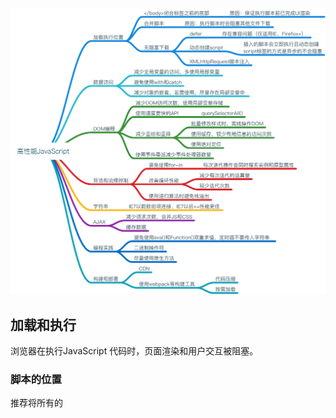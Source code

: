 ![mindnode](./高性能JavaScript.png)
## 加载和执行

浏览器在执行JavaScript 代码时，页面渲染和用户交互被阻塞。

### 脚本的位置

推荐将所有的<script>标签尽可能放到<body>标签的底部

### 组织脚本

由于每个<script>标签初始下载时都会阻塞页面渲染，所以减少页面包含的<script>标签数量有助于改善这一情况。（ HTTP请求会带来额外的性能开销） =>  打包工具、CDN（提供了合并处理器）

### 无阻塞脚本

减少JavaScript文件大小并限制HTTP请求数

在页面加载完成后才加载JavaScript代码 =>  window.onload

#### 延迟的脚本

defer

局限：该属性只有IE4+和FireFox3.5+可用

#### 动态脚本元素

```javascript
var script = document.createElement("script")
script.type = "text/javascript"
script.onload = function() {
    alert("Script loaded!")
}
script.src = "file1.js"
document.getElementByTagName("head")[0].appendChild(script)
```

动态脚本加载凭借着它跨浏览器兼容性和易用的优势，成为最通用的无阻塞加载解决方案。

#### XMLHttpRequest脚本注入

```javascript
var xhr = new XMLHttpRequest()
xhr.open('get', "file1.js", true)
xhr.onreadystatechange = function() {
    if(xhr.readyState === 4) {
        if(xhr.status >= 200 && xhr.status < 300 || xhr.status ===304) {
            var script  = document .createElement("script")
            script.type = "text/javascript"
            script.text = xhr.responseText
            document.body.appendChild(script)
        }
    }
}
xhr.send(null)
```

局限：JavaScript文件必须与所请求的页面处于相同的域，这意味着JavaScript文件不能从CDN下载。因此，大型的Web应用通常不会采用XHR脚本注入技术。

### 小结

* </body>闭合标签之前，将所有<script>标签放到页面底部。
* 合并脚本。
* 多种无阻塞下载JavaScript的方法： defer、动态创建、XHR                                                                                                                                                                                                                                                                                                

## 数据访问

### 管理作用域

#### 作用域链和标识符解析

#### 标识符解析的性能

在运行期上下文的作用域链中，一个标识符所在的位置越深，它的读取速度也就越慢。

如果某个跨作用域的值在函数中被引用一次以上，那么就把它存储到局部变量里。

#### 改变作用域链

with、catch

####  动态作用域

若存在动态作用域，脚本引擎必须切换回比较慢的基于哈希表的标识符识别方式，因此，只有确实有必要时才推荐使用动态作用域查找。

#### 闭包，作用域和内存

```
function assignEvents() {
    var id  = "xdi9592"
    document.getElementById('save-btn").onclick = function(event) {
        saveDocument(id)
    }
}
```
当该函数被执行时，一个包含了变量id以及其他一些数据的**活动对象** 被创建，当闭包被创建时，它的[[scope]]属性包含了与运行期相同的对象的引用，因此会有一项副作用。
在脚本里，最好小心地使用闭包，它同时关系到内存和执行速度。

### 对象成员

#### 原型

#### 原型链

#### 嵌套成员

对象成员嵌套得越深，访问速度就会越慢。

#### 缓存对象成员值

 ```javascript
const { name } = student 
 ```

### 小结

* 访问直接量和局部变量速度最快，相反，访问数组元素和对象成员相对较慢。
* 由于局部变量存在于作用域链的起始位置，因此访问局部变量比访问跨作用域变量更快。变量在作用域链中位置越深，访问所需时间越长。由于全局变量总处在作用域链的最末端，因此访问速度是最慢的。
* 避免使用with语句，因为它会改变运行时期上下文作用域链。同样，try-catch语句中catch子句也有同样的影响，尽量少用。
* 嵌套的对象成员会明显影响性能，尽量少用。
* 属性或方法在原型链中的位置越深，访问它的速度越慢。
* 通常来说，你可以通过把常用的对象成员、数组元素、跨域变量保存在局部变量中来改善JavaScript性能，因为局部变量访问速度更快。


## DOM编程

用脚本进行DOM操作的代价很昂贵，它是富Web应用中最常见的性能瓶颈。

### 浏览器中的DOM

#### 天生就慢

两个相互独立的功能只要通过接口彼此连接，就会产生消耗。

### DOM访问与修改

减少访问DOM的次数，把运算尽量留在ECMAScript这一端处理。

#### innerHTML对比DOM方法

如果在一个对性能有着苛刻要求的操作中更新一大段HTML，推荐使用innerHTML，因为它在绝大部分浏览器中都运行得更快。

#### 节点克隆

element.cloneNode()

在大多数浏览器中，节点克隆都更有效率。

#### HTML集合

HTML集合对象是一个类似数组的列表。它们并不是真正的数组。

在相同的内容和数量下，遍历一个数组的速度明显快于遍历一个HTML集合。

在遍历该列表时，可做下列优化：

* len = coll.length 将读取列表长度的操作放到循环外面
* 将列表转换成数组再进行遍历

#### 遍历DOM

##### 在DOM中爬行

在IE中，nextSibling比childNode表现优异。

##### 元素节点

使用children替代childNodes会更快，因为集合项更少。

##### 选择器API

如果需要处理大量的组合查询，使用querySelectorAll()会更有效率。

### 重绘与重排

#### 重排何时发生

当也变布局和几何属性改变时就需要“重排”。

* 添加或删除可见的DOM元素
* 元素位置改变。
* 元素尺寸改变。
* 内容改变。
* 页面渲染器初始化。
* 浏览器窗口尺寸改变。

#### 渲染树变化的排队与刷新

不要再布局信息改变时查询无关的属性，会导致刷新渲染队列并重排。

#### 最小化重绘和重排

一个好的提高程序响应速度的策略就是减少重绘和重排操作的发生。为了减少次数，应该合并多次对DOM和样式的修改。

##### 改变样式

栗子:

```javascript
var el = document.getElementById('mydiv')
el.style.borderLeft = '1px'
el.style.borderRight = '2px'
el.style.padding = '5px'
```

方式一：

使用cssText属性合并所有的改变。

```javascript
var el = document.getElementById('mydiv')
el.style.cssText = 'border-left: 1px; border-right: 2px; padding: 5px;'
```

方式二：

通过类名修改css样式。

 ```javascript
var el = document.getElementById('mydiv')
el.className = 'active'
 ```

##### 批量修改DOM

可以通过以下步骤减少重绘和重排的次数：

1. 使元素脱离文档流
2. 对其引用多重改变
3. 把元素带回文档中

有三种基本方法可以使DOM脱离文档：

* 隐藏元素
* 使用文档片段(document fragment)在当前DOM之外构建一个子树（推荐）
* 将原始元素拷贝到一个脱离文档的节点中

#### 缓存布局信息

#### 让元素脱离动画流

#### IE和hover

### 事件委托（冒泡）

当页面中存在大量元素，而且每一个都要一次或多次绑定事件处理器时，这种情况可能会影响性能。每绑定一个事件处理器都是有代价的，要么是加重了页面的负担，增加了运行期的执行时间，时间绑定占用了处理时间，而且浏览器需要追逐每个事件处理器，这也会占用更多的内存。

### 小结

* 最小化DOM访问次数，尽可能在JavaScript端处理。
* 如果需要多次访问某个DOM节点，请使用局部变量存储它的引用。
* 小心处理HTML集合，因为它实时连系着底层文档。把集合的长度缓存到一个变量中，并在迭代中使用它，如果需要经常操作集合，建议把它拷贝到一个数组中。
* 如果可能的话，使用速度更快的API，比如querySelectorAll()和firstElementChild/
* 要留意重绘和重排；批量修改样式时，“离线”操作DOM树，使用缓存，并减少访问局部信息的次数。
* 动画中使用绝对定位，使用拖放代理。
* 使用事件委派来减少时间处理器的数量。

## 算法和流程控制

### 循环

#### 循环的类型

for循环、while循环、do-while循环、for-in循环

#### 循环性能

在JavaScript提供的四种循环类型，只有for-in循环比其他几种明显要慢。由于每次迭代操作会同时搜索实例或原型链属性，for-in循环的每次迭代会产生更多开销，因此比其他类型要慢。**不要用for-in来遍历数组成员**

##### 减少迭代的工作量

###### 减少迭代次数

Duff's Device

#### 基于函数的迭代

forEach

在所有情况下，基于循环的迭代比基于函数的迭代快8倍

### 条件语句

#### if-else对比switch

条件数量越大，越倾向于使用switch。

#### 优化if-else

* 确保最可能出现的条件放在首位。
* 把if-else组织成一系列嵌套的if-else语句。

#### 查找表

```javascript
var results = [result0, result1, result2, result3, result4, result5]
return results[value]
```

### 递归

递归函数的潜在问题是终止条件不明确或缺少终止条件会导致函数长时间运行，并使得用户界面处于假死状态。

#### 调用栈限制

#### 递归模式

#### 迭代

任何递归能实现的算法也可以同样用迭代来实现。

#### Memoization

```javascript
// fundamental需要增加缓存功能的函数 cache可选的缓存对象
function memoriza(fundamental, cache) {
    cache = cache || {}
    var shell = function(arg) {
        if(!cache.hasOwnProperty(arg)) {
            cache[arg] = fundamental(arg)
        }
        return cache[arg]
    }
    return shell
}
```

### 小结

* for、while和do-while循环性能相似，所以没有一种循环类型明显快于或慢于其他类型。
* 避免使用for-in循环，除非你要遍历一个属性数量未知的对象。
* 改善循环性能的最佳方式是减少每次迭代的运算量和减少循环迭代次数。
* 通常来说，switch总是比if-else快，但并不是最佳解决方案。
* 在判断条件较多时，使用查找表比if-else和switch更快。
* 浏览器的调用栈大小限制了递归算法在JavaScript中的应用；栈溢出错误会导致其他代码中断运行。
* 如果你遇到栈溢出错误，可将方法改为迭代算法，或使用Memoization来避免重复计算。

## 字符串和正则表达式

### 字符串连接

字符串合并的方法

```javascript
// 方法一
str = 'a' + 'b' + 'c'
// 方法二
str = 'a'
str += 'b'
str += 'c'
// 方法三
str = ['a', 'b', 'c'].join('')
// 方法四
str = 'a'
str  = str.concat('b', 'c')
```

#### +和+=操作符

#### 数组项连接

低版本IE较快，一般较慢。

#### String.prototype.cancat

较慢。

### 正则表达式优化

#### 正则表达式工作原理

第一步：编译

第二步：设置起始位置

第三步：匹配每个正则表达式字元

第四步：匹配成功或失败

#### 理解回溯

回溯是匹配过程的基础组成部分。

#### 回溯失控

### 去除字符串首尾空白

### 小结

* 当连接数量巨大或尺寸巨大的字符串时，数组项连接是唯一在IE7及更早版本中性能合理的方法。
* 如果不考虑IE7及更早版本的性能，数组项连接时最慢的字符串连接方法之一。推荐使用简单的+和+=操作符替代，避免不必要的中间字符串。
* 回溯既是正则表达式匹配功能的基本组成部分，也是正则表达式的低效之源。
* 回溯失控发生在正则表达式本应快速匹配的地方，但因为某些特殊的字符串匹配动作导致运行缓慢甚至浏览器崩溃。避免这个问题的办法是：使相邻的字元互斥、避免嵌套量词对同一字符串的相同部分多次匹配，通过重复利用向前查看的原子组去除不必要的回溯。
* 提高正则表达式效率的各种技术手段会有助于正则表达式更快地匹配，并在非匹配位置上花更少的时间。
* 正则表达式并不总是完成工作的最佳工具，尤其当你只搜索字面字符串的时候。
* 尽管有许多方法可以去除字符串的首尾空白，但使用两个简单的正则表达式来处理大量字符串内容能提供一个简洁而跨浏览器的方法。从字符串末尾开始循环向前搜索第一个非空白字符，或者将此技术同正则表达式结合起来，会提供一个更好的替代方案，它很少受到字符串长度影响。

## 快速响应的用户界面

### 浏览器的UI线程

#### 浏览器限制

#### 多久才算“太久”

### 使用定时器让出时间片段

#### 定时器基础

#### 定时器的精度

JavaScript定时器延迟通常不太准确，相差大约几毫秒。

设置定时器延时小于15将会导致IE锁定，所以延迟的最小值建议为25毫秒。

#### 使用定时器处理数组

```javascript
function processArray(items, process, callback) {
    var tode = items.concat() // 克隆原数组
    setTimeout(function() {
        process(todo.shift())
        if (todo.length > 0) {
            setTimeout(arguments.callee, 25)
        } else {
            callback(items)
        }
    }, 25)
}
```

#### 分割任务

#### 记录代码运行时间

#### 定时器与性能

Thomas发现那些间隔在1秒或1秒以上的低频率的重复定时器几乎不会影响web应用的响应速度。

### Web Workers

Web Worker给Web应用带来潜在的巨大性能提升，因为每个新的Worker都在自己的线程中运行代码。

#### Worker运行环境

```javascript
var worker = new Worker('code.js')
```

此代码一执行，将为这个文件创建一个新的线程和一个新的Worker运行环境。该文件会被异步下载，直到文件下载并执行完成后才会启动此Worker。

#### 与Worker通信

```javascript
var worker = new Worker('code.js')
worker.onmessage = function(event) {
    alert(event.data)
}
worker.post Message('Vickie')


// code.js内部代码
self.onmessage = function(event) {
    self.postMessage(`hello ${event.data} !`)
}
```

#### 加载外部文件

#### 实际应用

Web Worker 适用于那些处理纯数据，或者与浏览器UI无关的长时间运行脚本。

解析一个大字符串只是许多受益于Web Worker的任务之一。其他可能受益的任务如下：

* 编码/解码大字符串
* 复杂数学运算（包括图像或视频处理）
* 大数组排序

任何超过100毫秒的处理过程，都应当考虑Woker方案是不是比基于定时器的方案更为合适。

### 小结

* 任何JavaScript任务都不应当执行超过100毫秒。过长的运行时间会导致UI更新出现明显的延迟，从而对用户体验产生负面影响。
* JavaScript运行期间，浏览器想用用户交互的行为存在差异。无论如何，JavaScript长时间运行将导致用户体验变得混乱和脱节。
* 定时器可用来安排代码延迟执行，它使得你可以把长时间运行脚本分解成一系列的小任务。
* Web worker是新版浏览器的特性，它允许你在UI线程外执行JavaScript代码，从而避免锁定UI。

## Ajax

### 数据传输

#### 请求数据

有五种常用技术用于向服务器请求数据

##### XMLHttpRequest

POST和GET对比

对于那些不会改变服务器状态，只会获取数据（幂等行为）的请求，应该使用GET。经GET请求的数据会被缓存起来，如果需要多次请求同一数据的话，它会有助于提升性能。

只有当请求的URL加上参数的长度接近或超过2048字符时，才应该用POST获取数据。这是因为IE限制URL长度，过长时将会导致请求的URL被截断。

#####  动态脚本注入

这种技术克服了XHR的最大限制：它能跨域请求数据。

```javascript
var scriptElement = document.creatElement('script')
scriptElement.scr = 'http://any-domain.com/javascript/lib.js' 
document.getElementsByTagName('head')[0].appendChild(scriptElement)
```



#####  iframes

#####  Comet

#####  Multipart XHR

#### 发送数据

##### XMLHttpRequest

##### Beacons

### 数据格式

#### XML

#### JSON

体积更小，在响应信息中结构所占的比例更小，数据占用得更多，有着极好的通用性，它是性能表现最好的数据格式。

#### HTML

HTML是一种臃肿的数据格式。

#### 自定义格式

#### 数据格式的总结

* JSON-P数据，使用动态脚本注入获取。它把数据当作可执行JavaScript而不是字符串，解析速度极快。它能跨域使用，但设计敏感数据时不应该使用它。
* 字符分割的自定义格式，使用XHR或动态脚本注入获取，用split()解析。折现技术解析大数据集比JSON-P略快，而且通常文件尺寸更小。

### Ajax性能

#### 缓存数据

避免发送不必要的请求：

* 在服务端，设置HTTP头信息以确保你的响应会被浏览器缓存。
* 在客户端，把获取到的信息存储到本地，从而避免再次请求。

##### 设置HTTP头信息

```
Expires: Mon, 28 Jul 2014 23:30:00 GMT
```

##### 本地数据存储

#### 了解Ajax类库的局限

Ajax的接口屏蔽了浏览器之间的差异，这使得XMLHttpRequest有些功能不得已访问

### 小结

* 减少请求次数，可通过合并JavaScript和CSS文件，或使用MXHR。
* 缩短页面的加载时间，页面主要内容完成加载后，用Ajax获取那些次要的文件。
* 确保你的错误代码不会输出给用户，并在服务端处理错误。
* 知道何时使用成熟的Ajax类库，以及何时编写自己底层Ajax代码。

## 编程实践

### 避免双重求值

当你在JavaScript代码中执行另一段JavaScript代码时，都会导致双重求值的性能消耗。

### 使用Object/Array直接量

### 不要重复工作

#### 延迟加载

#### 条件预加载

### 使用速度快的部分

#### 位操作

#### 原生方法

### 小结

* 通过避免使用eval()和Function()构造器来避免双重求值带来的性能消耗。同样的，给setTimeout()和setInterval()传递函数而不是字符串作为参数。
* 尽量使用直接量创建对象和数组。直接量的创建和初始化都比非直接量形式要快。
* 避免做重复的工作。当需要检测浏览器时，可使用延迟加载或条件预加载。
* 在进行数学计算时，考虑使用直接操作数字的二进制形式的位运算。
* JavaScript的原生方法总会比你写的任何代码都要快。尽量使用原生方法。                                                                                                                                    



## 构建并部署高性能JavaScript应用

### Apache Ant

### 合并多个JavaScript文件

### 预处理JavaScript文件

### JavaScript压缩

### 构建时处理对比运行时处理

开发高性能应用的一个普遍规则是，再要是能在构建时完成的工作，就不要留到运行时去做。

### JavaScript的HTTP压缩

### 缓存JavaScript文件

### 处理缓存问题

### 使用内容分发网络（CDN）

使用内容分发网络（CDN）是在互联网上按地理位置分布计算机网络，它负责传递内容给终端用户。

### 部署JavaScript资源

### 敏捷的JavaScript构建过程

### 小结

* 合并JavaScript文件以减少HTTP请求数。
* 使用YUI Compressor压缩JavaScript文件。
* 在服务器端压缩JavaScript文件。
* 通过正确设置HTTP响应头来缓存JavaScript文件，通过向文件名增加时间戳来避免缓存问题。
* 使用CDN（Content Delivery Network）提供JavaScript文件；CDN不仅可以提升性能，它也为你管理文件的压缩和缓存。
